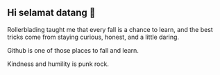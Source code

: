 ## Hi selamat datang 👋

Rollerblading taught me that every fall is a chance to learn, and the best tricks come from staying curious, honest, and a little daring.

Github is one of those places to fall and learn.

Kindness and humility is punk rock.
